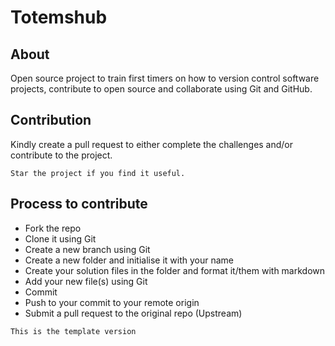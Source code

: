 # Totemshub

## About
Open source project to train first timers on how to version control software projects, contribute to open source and collaborate using Git and GitHub.

## Contribution
Kindly create a pull request to either complete the challenges and/or contribute to the project.

`Star the project if you find it useful.`

## Process to contribute
- Fork the repo
- Clone it using Git
- Create a new  branch using Git
- Create a new folder and initialise it with your name
- Create your solution files in the folder and format it/them with markdown
- Add your new file(s) using Git
- Commit
- Push to your  commit to your remote origin
- Submit a pull request to the original repo (Upstream)

`This is the template version`